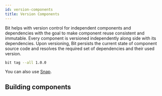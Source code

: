 ```yaml
---
id: version-components
title: Version Components
---
```


Bit helps with version control for independent components and dependencies with the goal to make component reuse consistent and immutable. Every component is versioned independently along side with its dependencies. Upon versioning, Bit persists the current state of component source code and resolves the required set of dependencies and their used version.

```bash
bit tag --all 1.0.0
```

You can also use [Snap](/components/snap).

## Building components



